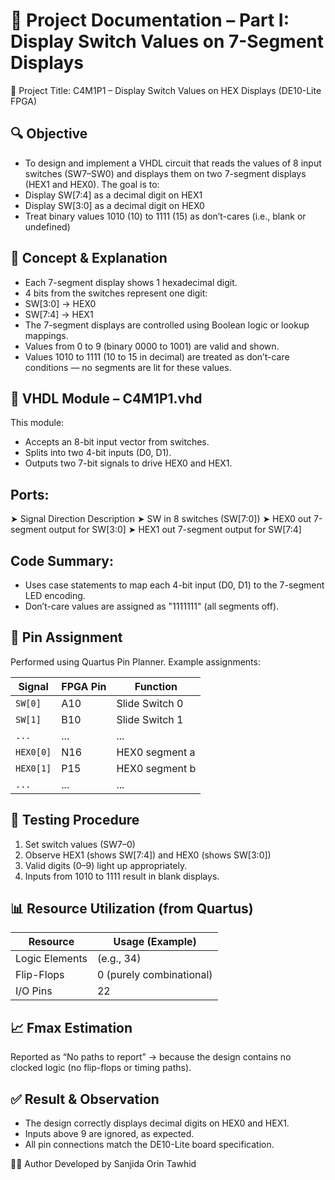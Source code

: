# 📄 Project Documentation – Part I: Display Switch Values on 7-Segment Displays

🧾 Project Title:
C4M1P1 – Display Switch Values on HEX Displays (DE10-Lite FPGA)

## 🔍 Objective
- To design and implement a VHDL circuit that reads the values of 8 input switches (SW7–SW0) and displays them on two 7-segment displays (HEX1 and HEX0). The goal is to:
- Display SW[7:4] as a decimal digit on HEX1
- Display SW[3:0] as a decimal digit on HEX0
- Treat binary values 1010 (10) to 1111 (15) as don’t-cares (i.e., blank or undefined)

## 🧠 Concept & Explanation
- Each 7-segment display shows 1 hexadecimal digit.
- 4 bits from the switches represent one digit:
- SW[3:0] → HEX0
- SW[7:4] → HEX1
- The 7-segment displays are controlled using Boolean logic or lookup mappings.
- Values from 0 to 9 (binary 0000 to 1001) are valid and shown.
- Values 1010 to 1111 (10 to 15 in decimal) are treated as don’t-care conditions — no segments are lit for these values.

## 💾 VHDL Module – C4M1P1.vhd
This module:
- Accepts an 8-bit input vector from switches.
- Splits into two 4-bit inputs (D0, D1).
- Outputs two 7-bit signals to drive HEX0 and HEX1.

## Ports:
➤ Signal	Direction	Description
➤ SW	in	8 switches (SW[7:0])
➤ HEX0	out	7-segment output for SW[3:0]
➤ HEX1	out	7-segment output for SW[7:4]

## Code Summary:
- Uses case statements to map each 4-bit input (D0, D1) to the 7-segment LED encoding.
- Don’t-care values are assigned as "1111111" (all segments off).

## 📍 Pin Assignment
Performed using Quartus Pin Planner. Example assignments:

| Signal    | FPGA Pin | Function       |
| --------- | -------- | -------------- |
| `SW[0]`   | A10      | Slide Switch 0 |
| `SW[1]`   | B10      | Slide Switch 1 |
| `...`     | ...      | ...            |
| `HEX0[0]` | N16      | HEX0 segment a |
| `HEX0[1]` | P15      | HEX0 segment b |
| `...`     | ...      | ...            |


## 🧪 Testing Procedure
1. Set switch values (SW7–0)
2. Observe HEX1 (shows SW[7:4]) and HEX0 (shows SW[3:0])
3. Valid digits (0–9) light up appropriately.
4. Inputs from 1010 to 1111 result in blank displays.

## 📊 Resource Utilization (from Quartus)
| Resource       | Usage (Example)          |
| -------------- | ------------------------ |
| Logic Elements | (e.g., 34)               |
| Flip-Flops     | 0 (purely combinational) |
| I/O Pins       | 22                       |


## 📈 Fmax Estimation
Reported as “No paths to report” → because the design contains no clocked logic (no flip-flops or timing paths).

## ✅ Result & Observation
- The design correctly displays decimal digits on HEX0 and HEX1.
- Inputs above 9 are ignored, as expected.
- All pin connections match the DE10-Lite board specification.


🙋‍♀️ Author Developed by Sanjida Orin Tawhid


